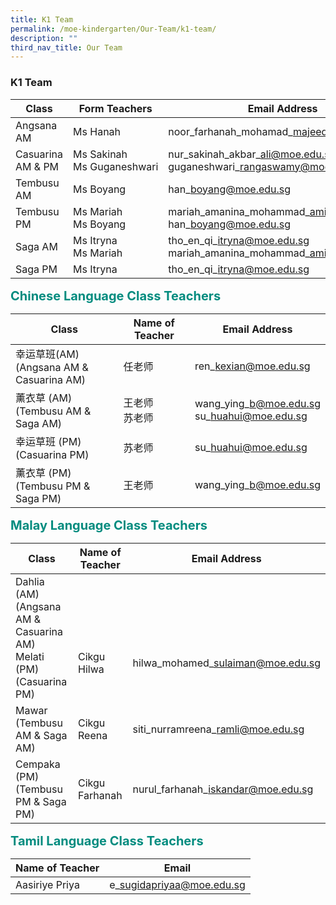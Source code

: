 ```yaml
---
title: K1 Team
permalink: /moe-kindergarten/Our-Team/k1-team/
description: ""
third_nav_title: Our Team
---
```

### **K1 Team**

| Class | Form Teachers | Email Address
| -------- | -------- | -------- |
| Angsana AM     | Ms Hanah | noor\_farhanah\_mohamad\_majeed@moe.edu.sg|
|Casuarina AM & PM| Ms Sakinah<br>Ms Guganeshwari|nur\_sakinah\_akbar\_ali@moe.edu.sg<br>guganeshwari\_rangaswamy@moe.edu.sg|
|Tembusu AM|Ms Boyang|han\_boyang@moe.edu.sg|
|Tembusu PM|Ms Mariah<br>Ms Boyang|mariah\_amanina\_mohammad\_amin@moe.edu.sg<br>han\_boyang@moe.edu.sg|
|Saga AM|Ms Itryna<br>Ms Mariah|tho\_en\_qi\_itryna@moe.edu.sg<br>mariah\_amanina\_mohammad\_amin@moe.edu.sg|
Saga PM|Ms Itryna|tho\_en\_qi\_itryna@moe.edu.sg|

<b style="color:#038C7F;font-size:20px">Chinese Language Class Teachers</b><br>

| Class | Name of Teacher | Email Address |
| -------- | -------- | -------- |
| 幸运草班(AM)<br>(Angsana AM & Casuarina AM)     | 任老师     | ren\_kexian@moe.edu.sg     |
| 薰衣草 (AM)<br>(Tembusu AM & Saga AM) | 王老师<br>苏老师 | wang\_ying\_b@moe.edu.sg<br>su\_huahui@moe.edu.sg|
|幸运草班 (PM)<br>(Casuarina PM)| 苏老师 | su\_huahui@moe.edu.sg |
薰衣草 (PM)<br>(Tembusu PM & Saga PM) | 王老师 | wang\_ying\_b@moe.edu.sg |

<b style="color:#038C7F;font-size:20px">Malay Language Class Teachers</b><br>

| Class | Name of Teacher | Email Address |
| -------- | -------- | -------- |
| Dahlia (AM)<br>(Angsana AM & Casuarina AM)<br>Melati (PM)<br>(Casuarina PM)| <br><br><br><br>Cikgu Hilwa | <br><br><br><br>hilwa\_mohamed\_sulaiman@moe.edu.sg |
| Mawar<br>(Tembusu AM & Saga AM)| Cikgu Reena | siti\_nurramreena\_ramli@moe.edu.sg | 
| Cempaka (PM)<br>(Tembusu PM & Saga PM) | Cikgu Farhanah | nurul\_farhanah\_iskandar@moe.edu.sg |

<b style="color:#038C7F;font-size:20px">Tamil Language Class Teachers</b><br>

| Name of Teacher | Email |
| -------- | -------- |
| Aasiriye Priya     | e\_sugidapriyaa@moe.edu.sg     |

